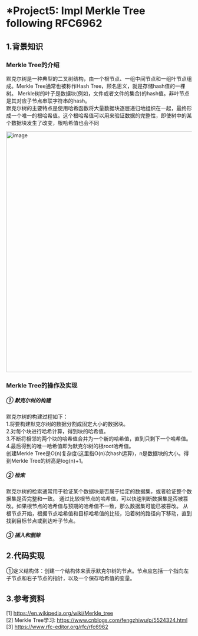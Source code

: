 # *Project5: Impl Merkle Tree following RFC6962
## 1.背景知识
### Merkle Tree的介绍
默克尔树是一种典型的二叉树结构，由一个根节点、一组中间节点和一组叶节点组成。Merkle Tree通常也被称作Hash Tree，顾名思义，就是存储hash值的一棵树。
Merkle树的叶子是数据块(例如，文件或者文件的集合)的hash值。非叶节点是其对应子节点串联字符串的hash。<br>
默克尔树的主要特点是使用哈希函数将大量数据块逐层递归地组织在一起，最终形成一个唯一的根哈希值。这个根哈希值可以用来验证数据的完整性，即使树中的某个数据块发生了改变，根哈希值也会不同

<img width="654" alt="image" src="https://github.com/jixujin64/homework-group-37/assets/139337238/fd57b1f4-2ae4-4a3d-9109-f34e3111f9fb">

### Merkle Tree的操作及实现
##### ① 默克尔树的构建
默克尔树的构建过程如下：<br>
1.将要构建默克尔树的数据分割成固定大小的数据块。<br>
2.对每个块进行哈希计算，得到块的哈希值。<br>
3.不断将相邻的两个块的哈希值合并为一个新的哈希值，直到只剩下一个哈希值。<br>
4.最后得到的唯一哈希值即为默克尔树的根root哈希值。<br>
创建Merkle Tree是O(n)复杂度(这里指O(n)次hash运算)，n是数据块的大小。得到Merkle Tree的树高是log(n)+1。
##### ② 检索
默克尔树的检索通常用于验证某个数据块是否属于给定的数据集，或者验证整个数据集是否完整和一致。
通过比较根节点的哈希值，可以快速判断数据集是否被篡改。如果根节点的哈希值与预期的哈希值不一致，那么数据集可能已被篡改。
从根节点开始，根据节点哈希值和目标哈希值的比较，沿着树的路径向下移动，直到找到目标节点或到达叶子节点。
##### ③ 插入和删除
## 2.代码实现
①定义结构体：创建一个结构体来表示默克尔树的节点。节点应包括一个指向左子节点和右子节点的指针，以及一个保存哈希值的变量。
## 3.参考资料
[1] https://en.wikipedia.org/wiki/Merkle_tree<br>
[2] Merkle Tree学习: https://www.cnblogs.com/fengzhiwu/p/5524324.html<br>
[3] https://www.rfc-editor.org/rfc/rfc6962<br>
